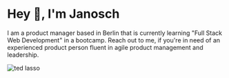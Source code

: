 # Hey 👋, I'm Janosch

I am a product manager based in Berlin that is currently learning "Full Stack Web Development" in a bootcamp. Reach out to me, if you're in need of an experienced product person fluent in agile product management and leadership.

![ted lasso](https://tenor.com/bAsUW.gif)

<!--
**j-schilling/j-schilling** is a ✨ _special_ ✨ repository because its `README.md` (this file) appears on your GitHub profile.

Here are some ideas to get you started:

- 🔭 I’m currently working on ...
- 🌱 I’m currently learning ...
- 👯 I’m looking to collaborate on ...
- 🤔 I’m looking for help with ...
- 💬 Ask me about ...
- 📫 How to reach me: ...
- 😄 Pronouns: ...
- ⚡ Fun fact: ...
-->
